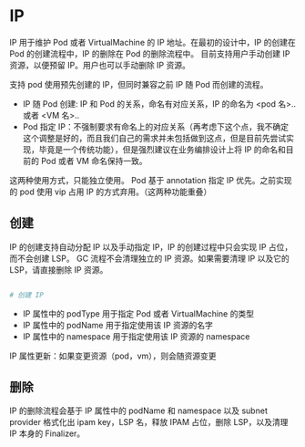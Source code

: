 # IP

IP 用于维护 Pod 或者 VirtualMachine 的 IP 地址。在最初的设计中，IP 的创建在 Pod 的创建流程中，IP 的删除在 Pod 的删除流程中。
目前支持用户手动创建 IP 资源，以便预留 IP。用户也可以手动删除 IP 资源。

支持 pod 使用预先创建的 IP，但同时兼容之前 IP 随 Pod 而创建的流程。

- IP 随 Pod 创建: IP 和 Pod 的关系，命名有对应关系，IP 的命名为 <pod 名>.<pod ns>.<subnet provider> 或者 <VM 名>.<pod ns>.<subnet provider>
- Pod 指定 IP：不强制要求有命名上的对应关系（再考虑下这个点，我不确定这个调整是好的，而且我们自己的需求并未包括做到这点，但是目前先尝试实现，毕竟是一个传统功能），但是强烈建议在业务编排设计上将 IP 的命名和目前的 Pod 或者 VM 命名保持一致。

这两种使用方式，只能独立使用。
Pod 基于 annotation 指定 IP 优先。之前实现的 pod 使用 vip 占用 IP 的方式弃用。（这两种功能重叠）

## 创建

IP 的创建支持自动分配 IP 以及手动指定 IP，IP 的创建过程中只会实现 IP 占位，而不会创建 LSP。
GC 流程不会清理独立的 IP 资源。如果需要清理 IP 以及它的 LSP，请直接删除 IP 资源。

```yaml

# 创建 IP

```

- IP 属性中的 podType 用于指定 Pod 或者 VirtualMachine 的类型
- IP 属性中的 podName 用于指定使用该 IP 资源的名字
- IP 属性中的 namespace 用于指定使用该 IP 资源的 namespace

IP 属性更新：如果变更资源（pod，vm），则会随资源变更

## 删除

IP 的删除流程会基于 IP 属性中的 podName 和 namespace 以及 subnet provider 格式化出 ipam key，LSP 名，释放 IPAM 占位，删除 LSP，以及清理 IP 本身的 Finalizer。

